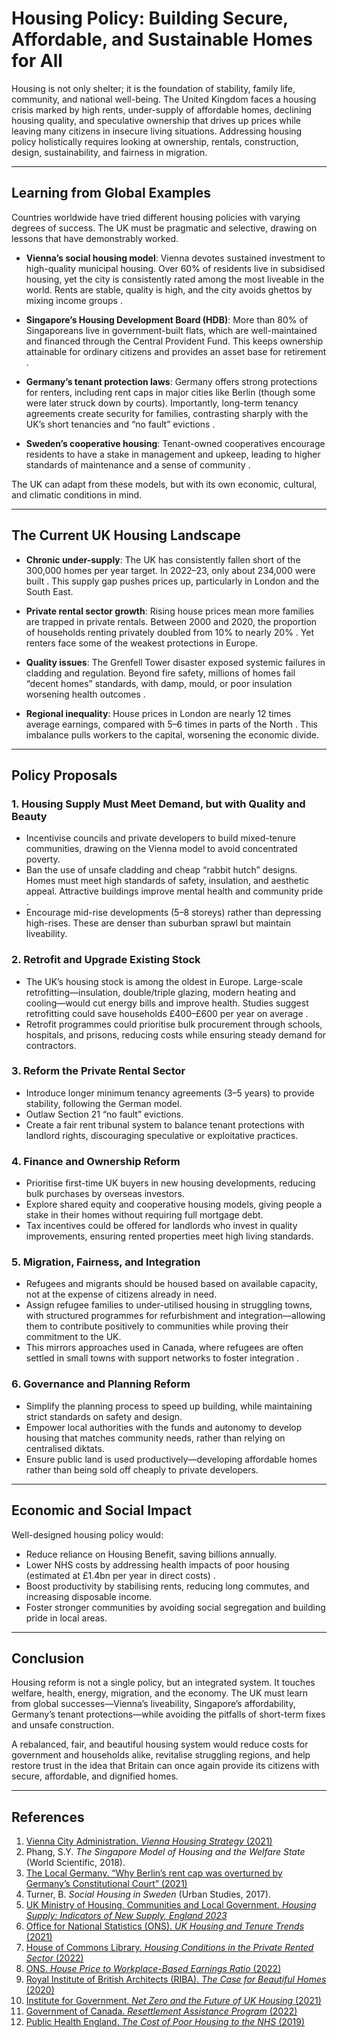 # Housing Policy: Building Secure, Affordable, and Sustainable Homes for All

Housing is not only shelter; it is the foundation of stability, family life, community, and national well-being. The United Kingdom faces a housing crisis marked by high rents, under-supply of affordable homes, declining housing quality, and speculative ownership that drives up prices while leaving many citizens in insecure living situations. Addressing housing policy holistically requires looking at ownership, rentals, construction, design, sustainability, and fairness in migration.

---

## Learning from Global Examples

Countries worldwide have tried different housing policies with varying degrees of success. The UK must be pragmatic and selective, drawing on lessons that have demonstrably worked.

- **Vienna’s social housing model**: Vienna devotes sustained investment to high-quality municipal housing. Over 60% of residents live in subsidised housing, yet the city is consistently rated among the most liveable in the world. Rents are stable, quality is high, and the city avoids ghettos by mixing income groups .

- **Singapore’s Housing Development Board (HDB)**: More than 80% of Singaporeans live in government-built flats, which are well-maintained and financed through the Central Provident Fund. This keeps ownership attainable for ordinary citizens and provides an asset base for retirement .

- **Germany’s tenant protection laws**: Germany offers strong protections for renters, including rent caps in major cities like Berlin (though some were later struck down by courts). Importantly, long-term tenancy agreements create security for families, contrasting sharply with the UK’s short tenancies and “no fault” evictions .

- **Sweden’s cooperative housing**: Tenant-owned cooperatives encourage residents to have a stake in management and upkeep, leading to higher standards of maintenance and a sense of community .

The UK can adapt from these models, but with its own economic, cultural, and climatic conditions in mind.

---

## The Current UK Housing Landscape

- **Chronic under-supply**: The UK has consistently fallen short of the 300,000 homes per year target. In 2022–23, only about 234,000 were built . This supply gap pushes prices up, particularly in London and the South East.

- **Private rental sector growth**: Rising house prices mean more families are trapped in private rentals. Between 2000 and 2020, the proportion of households renting privately doubled from 10% to nearly 20% . Yet renters face some of the weakest protections in Europe.

- **Quality issues**: The Grenfell Tower disaster exposed systemic failures in cladding and regulation. Beyond fire safety, millions of homes fail “decent homes” standards, with damp, mould, or poor insulation worsening health outcomes .

- **Regional inequality**: House prices in London are nearly 12 times average earnings, compared with 5–6 times in parts of the North . This imbalance pulls workers to the capital, worsening the economic divide.

---

## Policy Proposals

### 1. Housing Supply Must Meet Demand, but with Quality and Beauty
- Incentivise councils and private developers to build mixed-tenure communities, drawing on the Vienna model to avoid concentrated poverty.
- Ban the use of unsafe cladding and cheap “rabbit hutch” designs. Homes must meet high standards of safety, insulation, and aesthetic appeal. Attractive buildings improve mental health and community pride .
- Encourage mid-rise developments (5–8 storeys) rather than depressing high-rises. These are denser than suburban sprawl but maintain liveability.

### 2. Retrofit and Upgrade Existing Stock
- The UK’s housing stock is among the oldest in Europe. Large-scale retrofitting—insulation, double/triple glazing, modern heating and cooling—would cut energy bills and improve health. Studies suggest retrofitting could save households £400–£600 per year on average .
- Retrofit programmes could prioritise bulk procurement through schools, hospitals, and prisons, reducing costs while ensuring steady demand for contractors.

### 3. Reform the Private Rental Sector
- Introduce longer minimum tenancy agreements (3–5 years) to provide stability, following the German model.
- Outlaw Section 21 “no fault” evictions.
- Create a fair rent tribunal system to balance tenant protections with landlord rights, discouraging speculative or exploitative practices.

### 4. Finance and Ownership Reform
- Prioritise first-time UK buyers in new housing developments, reducing bulk purchases by overseas investors.
- Explore shared equity and cooperative housing models, giving people a stake in their homes without requiring full mortgage debt.
- Tax incentives could be offered for landlords who invest in quality improvements, ensuring rented properties meet high living standards.

### 5. Migration, Fairness, and Integration
- Refugees and migrants should be housed based on available capacity, not at the expense of citizens already in need.
- Assign refugee families to under-utilised housing in struggling towns, with structured programmes for refurbishment and integration—allowing them to contribute positively to communities while proving their commitment to the UK.
- This mirrors approaches used in Canada, where refugees are often settled in small towns with support networks to foster integration .

### 6. Governance and Planning Reform
- Simplify the planning process to speed up building, while maintaining strict standards on safety and design.
- Empower local authorities with the funds and autonomy to develop housing that matches community needs, rather than relying on centralised diktats.
- Ensure public land is used productively—developing affordable homes rather than being sold off cheaply to private developers.

---

## Economic and Social Impact

Well-designed housing policy would:
- Reduce reliance on Housing Benefit, saving billions annually.
- Lower NHS costs by addressing health impacts of poor housing (estimated at £1.4bn per year in direct costs) .
- Boost productivity by stabilising rents, reducing long commutes, and increasing disposable income.
- Foster stronger communities by avoiding social segregation and building pride in local areas.

---

## Conclusion

Housing reform is not a single policy, but an integrated system. It touches welfare, health, energy, migration, and the economy. The UK must learn from global successes—Vienna’s liveability, Singapore’s affordability, Germany’s tenant protections—while avoiding the pitfalls of short-term fixes and unsafe construction.  

A rebalanced, fair, and beautiful housing system would reduce costs for government and households alike, revitalise struggling regions, and help restore trust in the idea that Britain can once again provide its citizens with secure, affordable, and dignified homes.

---

## References

1. [Vienna City Administration. *Vienna Housing Strategy* (2021)](https://www.wien.gv.at/english/administration/housing/)  
2. Phang, S.Y. *The Singapore Model of Housing and the Welfare State* (World Scientific, 2018).  
3. [The Local Germany. “Why Berlin’s rent cap was overturned by Germany’s Constitutional Court” (2021)](https://www.thelocal.de/20210415/why-berlins-rent-cap-was-overturned-by-germanys-constitutional-court/)  
4. Turner, B. *Social Housing in Sweden* (Urban Studies, 2017).  
5. [UK Ministry of Housing, Communities and Local Government. *Housing Supply: Indicators of New Supply, England 2023*](https://www.gov.uk/government/collections/housing-supply-statistics)  
6. [Office for National Statistics (ONS). *UK Housing and Tenure Trends* (2021)](https://www.ons.gov.uk/peoplepopulationandcommunity/housing)  
7. [House of Commons Library. *Housing Conditions in the Private Rented Sector* (2022)](https://researchbriefings.files.parliament.uk/documents/CBP-9437/CBP-9437.pdf)  
8. [ONS. *House Price to Workplace-Based Earnings Ratio* (2022)](https://www.ons.gov.uk/peoplepopulationandcommunity/housing/bulletins/housingaffordabilityinenglandandwales/2022)  
9. [Royal Institute of British Architects (RIBA). *The Case for Beautiful Homes* (2020)](https://www.architecture.com/knowledge-and-resources/resources-landing-page/the-case-for-beautiful-homes)  
10. [Institute for Government. *Net Zero and the Future of UK Housing* (2021)](https://www.instituteforgovernment.org.uk/publications/net-zero-and-future-uk-housing)  
11. [Government of Canada. *Resettlement Assistance Program* (2022)](https://www.canada.ca/en/immigration-refugees-citizenship/services/refugees/help-within-canada/government-assisted-refugee-program/resettlement-assistance-program.html)  
12. [Public Health England. *The Cost of Poor Housing to the NHS* (2019)](https://assets.publishing.service.gov.uk/government/uploads/system/uploads/attachment_data/file/831882/Cost-of-Poor-Housing-Briefing.pdf)  
